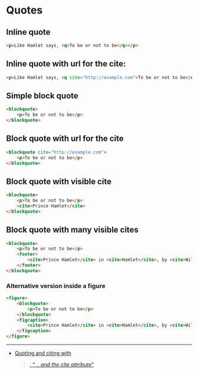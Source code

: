 # Quotes

## Inline quote
```html
<p>Like Hamlet says, <q>To be or not to be</q></p>
```

## Inline quote with url for the cite:
```html
<p>Like Hamlet says, <q cite="http://example.com">To be or not to be</q></p>
```

## Simple block quote
```html
<blockquote>
    <p>To be or not to be</p>
</blockquote>
```

## Block quote with url for the cite
```html
<blockquote cite="http://example.com">
    <p>To be or not to be</p>
</blockquote>
```

## Block quote with visible cite
```html
<blockquote>
    <p>To be or not to be</p>
    <cite>Prince Hamlet</cite>
</blockquote>
```

## Block quote with many visible cites
```html
<blockquote>
    <p>To be or not to be</p>
    <footer>
        <cite>Prince Hamlet</cite> in <cite>Hamlet</cite>, by <cite>William Shakespeare</cite>
    </footer>
</blockquote>
```

### Alternative version inside a figure
```html
<figure>
    <blockquote>
        <p>To be or not to be</p>
    </blockquote>
    <figcaption>
        <cite>Prince Hamlet</cite> in <cite>Hamlet</cite>, by <cite>William Shakespeare</cite>
    </figcaption>
</figure>
```

---

* [Quoting and citing with <blockquote>, <q>, <cite>, and the cite attribute](http://html5doctor.com/blockquote-q-cite/)
